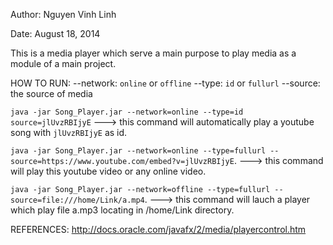 Author: Nguyen Vinh Linh

Date: August 18, 2014


This is a media player which serve a main purpose to play media as a module of a
main project.

HOW TO RUN:
--network: `online` or `offline`
--type: `id` or `fullurl`
--source: the source of media

`java -jar Song_Player.jar --network=online --type=id source=jlUvzRBIjyE`
---> this command will automatically play a youtube song with `jlUvzRBIjyE` as
id.

`java -jar Song_Player.jar --network=online --type=fullurl
--source=https://www.youtube.com/embed?v=jlUvzRBIjyE`.
---> this command will play this youtube video or any online video.

`java -jar Song_Player.jar --network=offline --type=fullurl
--source=file:///home/Link/a.mp4`.
---> this command will lauch a player which play file a.mp3 locating in
/home/Link directory.

REFERENCES:
http://docs.oracle.com/javafx/2/media/playercontrol.htm
